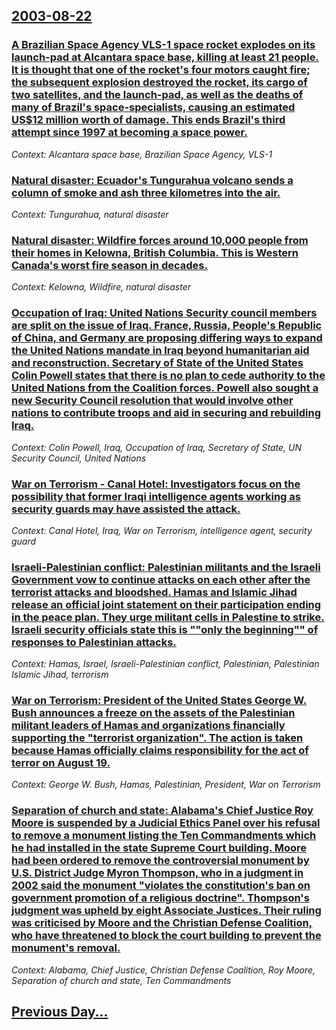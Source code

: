 ## [2003-08-22](/news/2003/08/22/index.md)

### [ A Brazilian Space Agency VLS-1 space rocket explodes on its launch-pad at Alcantara space base, killing at least 21 people. It is thought that one of the rocket's four motors caught fire; the subsequent explosion destroyed the rocket, its cargo of two satellites, and the launch-pad, as well as the deaths of many of Brazil's space-specialists, causing an estimated US$12 million worth of damage. This ends Brazil's third attempt since 1997 at becoming a space power.](/news/2003/08/22/a-brazilian-space-agency-vls-1-space-rocket-explodes-on-its-launch-pad-at-alcac-ntara-space-base-killing-at-least-21-people-it-is-thought.md)
_Context: Alcantara space base, Brazilian Space Agency, VLS-1_

### [ Natural disaster: Ecuador's Tungurahua volcano sends a column of smoke and ash three kilometres into the air.](/news/2003/08/22/natural-disaster-ecuador-s-tungurahua-volcano-sends-a-column-of-smoke-and-ash-three-kilometres-into-the-air.md)
_Context: Tungurahua, natural disaster_

### [ Natural disaster: Wildfire forces around 10,000 people from their homes in Kelowna, British Columbia. This is Western Canada's worst fire season in decades.](/news/2003/08/22/natural-disaster-wildfire-forces-around-10-000-people-from-their-homes-in-kelowna-british-columbia-this-is-western-canada-s-worst-fire-s.md)
_Context: Kelowna, Wildfire, natural disaster_

### [ Occupation of Iraq: United Nations Security council members are split on the issue of Iraq. France, Russia, People's Republic of China, and Germany are proposing differing ways to expand the United Nations mandate in Iraq beyond humanitarian aid and reconstruction. Secretary of State of the United States Colin Powell states that there is no plan to cede authority to the United Nations from the Coalition forces. Powell also sought a new Security Council resolution that would involve other nations to contribute troops and aid in securing and rebuilding Iraq.](/news/2003/08/22/occupation-of-iraq-united-nations-security-council-members-are-split-on-the-issue-of-iraq-france-russia-people-s-republic-of-china-and.md)
_Context: Colin Powell, Iraq, Occupation of Iraq, Secretary of State, UN Security Council, United Nations_

### [ War on Terrorism - Canal Hotel: Investigators focus on the possibility that former Iraqi intelligence agents working as security guards may have assisted the attack.](/news/2003/08/22/war-on-terrorism-a-canal-hotel-investigators-focus-on-the-possibility-that-former-iraqi-intelligence-agents-working-as-security-guards-m.md)
_Context: Canal Hotel, Iraq, War on Terrorism, intelligence agent, security guard_

### [ Israeli-Palestinian conflict: Palestinian militants and the Israeli Government vow to continue attacks on each other after the terrorist attacks and bloodshed. Hamas and Islamic Jihad release an official joint statement on their participation ending in the peace plan. They urge militant cells in Palestine to strike. Israeli security officials state this is ""only the beginning"" of responses to Palestinian attacks.](/news/2003/08/22/israeli-palestinian-conflict-palestinian-militants-and-the-israeli-government-vow-to-continue-attacks-on-each-other-after-the-terrorist-at.md)
_Context: Hamas, Israel, Israeli-Palestinian conflict, Palestinian, Palestinian Islamic Jihad, terrorism_

### [ War on Terrorism: President of the United States George W. Bush announces a freeze on the assets of the Palestinian militant leaders of Hamas and organizations financially supporting the "terrorist organization". The action is taken because Hamas officially claims responsibility for the act of terror on August 19.](/news/2003/08/22/war-on-terrorism-president-of-the-united-states-george-w-bush-announces-a-freeze-on-the-assets-of-the-palestinian-militant-leaders-of-ham.md)
_Context: George W. Bush, Hamas, Palestinian, President, War on Terrorism_

### [ Separation of church and state: Alabama's Chief Justice Roy Moore is suspended by a Judicial Ethics Panel over his refusal to remove a monument listing the Ten Commandments which he had installed in the state Supreme Court building. Moore had been ordered to remove the controversial monument by U.S. District Judge Myron Thompson, who in a judgment in 2002 said the monument "violates the constitution's ban on government promotion of a religious doctrine". Thompson's judgment was upheld by eight Associate Justices. Their ruling was criticised by Moore and the Christian Defense Coalition, who have threatened to block the court building to prevent the monument's removal.](/news/2003/08/22/separation-of-church-and-state-alabama-s-chief-justice-roy-moore-is-suspended-by-a-judicial-ethics-panel-over-his-refusal-to-remove-a-monu.md)
_Context: Alabama, Chief Justice, Christian Defense Coalition, Roy Moore, Separation of church and state, Ten Commandments_

## [Previous Day...](/news/2003/08/21/index.md)


